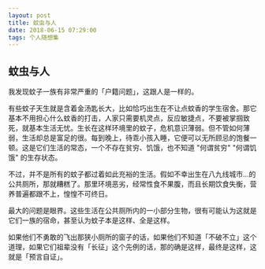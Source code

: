 ```yaml
---
layout: post
title: 蚊虫与人
date: 2018-06-15 07:29:00
tags: 个人随想集
--- 
```


## 蚊虫与人

我发现蚊子一族有非常严重的「户籍问题」，这跟人是一样的。

有些蚊子天生就是含着金汤匙长大，比如恰巧出生在不让点蚊香的学生宿舍。那它基本不用担心什么蚊香的打击，人家只需要机灵点，反应敏捷点，不要被掌掴致死，就基本生活无忧。生长在这样环境里的蚊子，危机意识薄弱。但不管如何薄弱，生活却总是富足的很。每到晚上，待乖小孩入睡，它便可以无所顾忌的饱餐一顿。这是它们生活的常态，一个不存在贫穷、饥饿，也不知道 "何谓贫穷" "何谓饥饿" 的生存状态。

不过，并不是所有的蚊子都过着如此充裕的生活。假如不幸出生在八九线城市...的公共厕所，那就糟糕了。那里环境恶劣，经常性食不果腹，而且长期饮食失衡，营养普遍都跟不上，惶惶不可终日。

最大的问题是眼界。这些生活在公共厕所内的一小部分生物，很有可能认为这就是它们一族的宿命，甚至认为蚊子本是这样、全是这样。

如果他们不勇敢的飞出那狭小厕所的窗子的话，如果他们不知道「不破不立」这个道理，如果它们祖辈没有「长征」这个先例的话，那的确是这样，最终是这样，这就是「预言自证」。
